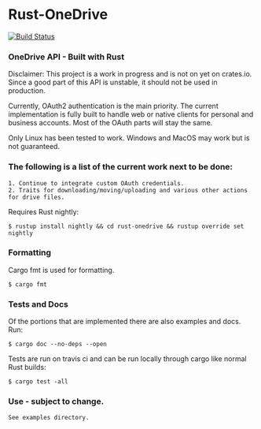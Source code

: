 # Rust-OneDrive

[![Build Status](https://travis-ci.com/sreeise/rust-onedrive.svg?branch=master)](https://travis-ci.com/sreeise/rust-onedrive)

### OneDrive API - Built with Rust

Disclaimer:
This project is a work in progress and is not on yet on crates.io. Since a good part of this API is unstable, 
it should not be used in production.
 
Currently, OAuth2 authentication is the main priority.
The current implementation is fully built to handle web or native clients for
personal and business accounts. Most of the OAuth parts will stay the same.

Only Linux has been tested to work. Windows and MacOS may work but is not guaranteed.

### The following is a list of the current work next to be done:

    1. Continue to integrate custom OAuth credentials.
    2. Traits for downloading/moving/uploading and various other actions for drive files.

Requires Rust nightly:

    $ rustup install nightly && cd rust-onedrive && rustup override set nightly

### Formatting

Cargo fmt is used for formatting. 

    $ cargo fmt

### Tests and Docs

Of the portions that are implemented there are also examples and docs. Run: 

    $ cargo doc --no-deps --open

Tests are run on travis ci and can be run locally through cargo like normal Rust builds:

    $ cargo test -all

### Use - subject to change.

    See examples directory.